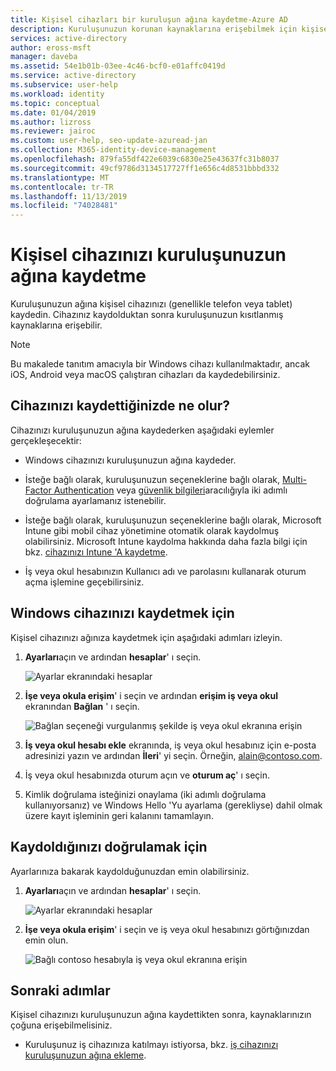 ```yaml
---
title: Kişisel cihazları bir kuruluşun ağına kaydetme-Azure AD
description: Kuruluşunuzun korunan kaynaklarına erişebilmek için kişisel cihazınızı kuruluşunuzun ağına nasıl kaydedeceğinizi öğrenin.
services: active-directory
author: eross-msft
manager: daveba
ms.assetid: 54e1b01b-03ee-4c46-bcf0-e01affc0419d
ms.service: active-directory
ms.subservice: user-help
ms.workload: identity
ms.topic: conceptual
ms.date: 01/04/2019
ms.author: lizross
ms.reviewer: jairoc
ms.custom: user-help, seo-update-azuread-jan
ms.collection: M365-identity-device-management
ms.openlocfilehash: 879fa55df422e6039c6830e25e43637fc31b8037
ms.sourcegitcommit: 49cf9786d3134517727ff1e656c4d8531bbbd332
ms.translationtype: MT
ms.contentlocale: tr-TR
ms.lasthandoff: 11/13/2019
ms.locfileid: "74028481"
---
```

# <a name="register-your-personal-device-on-your-organizations-network"></a>Kişisel cihazınızı kuruluşunuzun ağına kaydetme
Kuruluşunuzun ağına kişisel cihazınızı (genellikle telefon veya tablet) kaydedin. Cihazınız kaydolduktan sonra kuruluşunuzun kısıtlanmış kaynaklarına erişebilir.

>[!Note]
>Bu makalede tanıtım amacıyla bir Windows cihazı kullanılmaktadır, ancak iOS, Android veya macOS çalıştıran cihazları da kaydedebilirsiniz.

## <a name="what-happens-when-you-register-your-device"></a>Cihazınızı kaydettiğinizde ne olur?
Cihazınızı kuruluşunuzun ağına kaydederken aşağıdaki eylemler gerçekleşecektir:

- Windows cihazınızı kuruluşunuzun ağına kaydeder.

- İsteğe bağlı olarak, kuruluşunuzun seçeneklerine bağlı olarak, [Multi-Factor Authentication](multi-factor-authentication-end-user-first-time.md) veya [güvenlik bilgileri](user-help-security-info-overview.md)aracılığıyla iki adımlı doğrulama ayarlamanız istenebilir.

- İsteğe bağlı olarak, kuruluşunuzun seçeneklerine bağlı olarak, Microsoft Intune gibi mobil cihaz yönetimine otomatik olarak kaydolmuş olabilirsiniz. Microsoft Intune kaydolma hakkında daha fazla bilgi için bkz. [cihazınızı Intune 'A kaydetme](https://docs.microsoft.com/intune-user-help/enroll-your-device-in-intune-all).

- İş veya okul hesabınızın Kullanıcı adı ve parolasını kullanarak oturum açma işlemine geçebilirsiniz.

## <a name="to-register-your-windows-device"></a>Windows cihazınızı kaydetmek için

Kişisel cihazınızı ağınıza kaydetmek için aşağıdaki adımları izleyin.

1. **Ayarları**açın ve ardından **hesaplar**' ı seçin.

    ![Ayarlar ekranındaki hesaplar](./media/user-help-register-device-on-network/register-device-settings-accounts.png)

2. **İşe veya okula erişim**' i seçin ve ardından **erişim iş veya okul** ekranından **Bağlan** ' ı seçin.

    ![Bağlan seçeneği vurgulanmış şekilde iş veya okul ekranına erişin](./media/user-help-register-device-on-network/register-device-access-work-school-connect.png)

3. **İş veya okul hesabı ekle** ekranında, iş veya okul hesabınız için e-posta adresinizi yazın ve ardından **İleri**' yi seçin. Örneğin, alain@contoso.com.

4. İş veya okul hesabınızda oturum açın ve **oturum aç**' ı seçin.

5. Kimlik doğrulama isteğinizi onaylama (iki adımlı doğrulama kullanıyorsanız) ve Windows Hello 'Yu ayarlama (gerekliyse) dahil olmak üzere kayıt işleminin geri kalanını tamamlayın.

## <a name="to-verify-that-youre-registered"></a>Kaydoldığınızı doğrulamak için
Ayarlarınıza bakarak kaydolduğunuzdan emin olabilirsiniz.

1. **Ayarları**açın ve ardından **hesaplar**' ı seçin.

    ![Ayarlar ekranındaki hesaplar](./media/user-help-register-device-on-network/register-device-settings-accounts.png)

2. **İşe veya okula erişim**' i seçin ve iş veya okul hesabınızı görtığınızdan emin olun.

    ![Bağlı contoso hesabıyla iş veya okul ekranına erişin](./media/user-help-register-device-on-network/register-device-setup-verify.png)

## <a name="next-steps"></a>Sonraki adımlar
Kişisel cihazınızı kuruluşunuzun ağına kaydettikten sonra, kaynaklarınızın çoğuna erişebilmelisiniz.

- Kuruluşunuz iş cihazınıza katılmayı istiyorsa, bkz. [iş cihazınızı kuruluşunuzun ağına ekleme](user-help-join-device-on-network.md).



